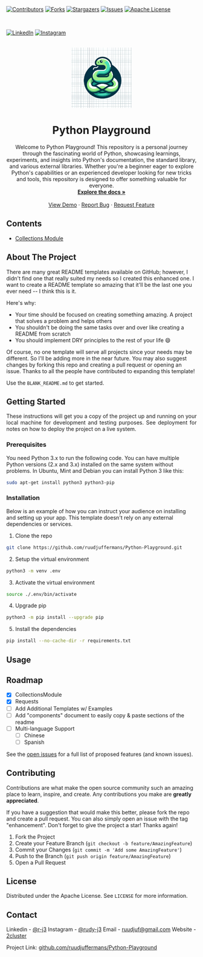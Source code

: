 <a name="readme-top"></a>

[![Contributors][contributors-shield]][contributors-url]
[![Forks][forks-shield]][forks-url]
[![Stargazers][stars-shield]][stars-url]
[![Issues][issues-shield]][issues-url]
[![Apache License][license-shield]][license-url]

<br/>

[![LinkedIn][linkedin-shield]][linkedin-url]
[![Instagram][instagram-shield]][instagram-url]

<!-- PROJECT LOGO -->
<br />
<div align="center">
  <a href="https://github.com/ruudjuffermans/Python-Playground">
    <img src="images/logo.png" alt="logo generated with gpt4" width="160" height="160">
  </a>

  <h1 align="center">Python Playground</h1>

  <p align="center">
Welcome to Python Playground! This repository is a personal journey through the fascinating world of Python, showcasing learnings, experiments, and insights into Python's documentation, the standard library, and various external libraries. Whether you're a beginner eager to explore Python's capabilities or an experienced developer looking for new tricks and tools, this repository is designed to offer something valuable for everyone.
    <br />
    <a href="https://github.com/ruudjuffermans/Python-Playground"><strong>Explore the docs »</strong></a>
    <br />
    <br />
    <a href="https://github.com/ruudjuffermans/Python-Playground">View Demo</a>
    ·
    <a href="https://github.com/ruudjuffermans/Python-Playground/issues">Report Bug</a>
    ·
    <a href="https://github.com/ruudjuffermans/Python-Playground/issues">Request Feature</a>
  </p>
</div>

## Contents

- [Collections Module](#collections-module)

## About The Project

There are many great README templates available on GitHub; however, I didn't find one that really suited my needs so I created this enhanced one. I want to create a README template so amazing that it'll be the last one you ever need -- I think this is it.

Here's why:

- Your time should be focused on creating something amazing. A project that solves a problem and helps others
- You shouldn't be doing the same tasks over and over like creating a README from scratch
- You should implement DRY principles to the rest of your life :smile:

Of course, no one template will serve all projects since your needs may be different. So I'll be adding more in the near future. You may also suggest changes by forking this repo and creating a pull request or opening an issue. Thanks to all the people have contributed to expanding this template!

Use the `BLANK_README.md` to get started.

## Getting Started

<p align="justify">These instructions will get you a copy of the project up and running on your local machine for development and testing purposes. See deployment for notes on how to deploy the project on a live system.</p>

### Prerequisites

You need Python 3.x to run the following code. You can have multiple Python versions (2.x and 3.x) installed on the same system without problems.
In Ubuntu, Mint and Debian you can install Python 3 like this:

```sh
sudo apt-get install python3 python3-pip
```

### Installation

Below is an example of how you can instruct your audience on installing and setting up your app. This template doesn't rely on any external dependencies or services.

1. Clone the repo

```sh
git clone https://github.com/ruudjuffermans/Python-Playground.git
```

2. Setup the virtual environment

```sh
python3 -m venv .env
```

3. Activate the virtual environment

```sh
source ./.env/bin/activate
```

4. Upgrade pip

```sh
python3 -m pip install --upgrade pip
```

5. Install the dependencies

```sh
pip install --no-cache-dir -r requirements.txt
```

## Usage

## Roadmap

- [x] CollectionsModule
- [x] Requests
- [ ] Add Additional Templates w/ Examples
- [ ] Add "components" document to easily copy & paste sections of the readme
- [ ] Multi-language Support
  - [ ] Chinese
  - [ ] Spanish

See the [open issues](https://github.com/othneildrew/Python-Playground/issues) for a full list of proposed features (and known issues).

## Contributing

Contributions are what make the open source community such an amazing place to learn, inspire, and create. Any contributions you make are **greatly appreciated**.

If you have a suggestion that would make this better, please fork the repo and create a pull request. You can also simply open an issue with the tag "enhancement".
Don't forget to give the project a star! Thanks again!

1. Fork the Project
2. Create your Feature Branch (`git checkout -b feature/AmazingFeature`)
3. Commit your Changes (`git commit -m 'Add some AmazingFeature'`)
4. Push to the Branch (`git push origin feature/AmazingFeature`)
5. Open a Pull Request

## License

Distributed under the Apache License. See `LICENSE` for more information.

## Contact

Linkedin - [@r-j3](https://www.linkedin.com/in/r-j3/)
Instagram - [@rudy-j3](https://www.instagram.com/rudy_j3/)
Email - [ruudjuf@gmail.com](https://mailto:ruudjuf@gmail.com)
Website - [2cluster](https://www.instagram.com/rudy_j3/)

Project Link: [github.com/ruudjuffermans/Python-Playground](https://github.com/ruudjuffermans/Python-Playground)

[contributors-shield]: https://img.shields.io/github/contributors/ruudjuffermans/Python-Playground.svg?style=for-the-badge
[contributors-url]: https://github.com/ruudjuffermans/Python-Playground/graphs/contributors
[forks-shield]: https://img.shields.io/github/forks/ruudjuffermans/Python-Playground.svg?style=for-the-badge
[forks-url]: https://github.com/ruudjuffermans/Python-Playground/network/members
[stars-shield]: https://img.shields.io/github/stars/ruudjuffermans/Python-Playground.svg?style=for-the-badge
[stars-url]: https://github.com/ruudjuffermans/Python-Playground/stargazers
[issues-shield]: https://img.shields.io/github/issues/ruudjuffermans/Python-Playground.svg?style=for-the-badge
[issues-url]: https://github.com/ruudjuffermans/Python-Playground/issues
[license-shield]: https://img.shields.io/github/license/ruudjuffermans/Python-Playground.svg?style=for-the-badge
[license-url]: https://github.com/ruudjuffermans/Python-Playground/blob/master/LICENSE
[linkedin-shield]: https://img.shields.io/badge/LinkedIn-0077B5?style=for-the-badge&logo=linkedin&logoColor=white
[linkedin-url]: https://linkedin.com/in/r-j3
[instagram-shield]: https://img.shields.io/badge/Instagram-E4405F?style=for-the-badge&logo=instagram&logoColor=white
[instagram-url]: https://www.instagram.com/rudy_j3
